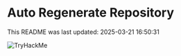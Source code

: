 # Auto Regenerate Repository

This README was last updated: 2025-03-21 16:50:31

 ![TryHackMe](https://tryhackme.com/badge/533634)